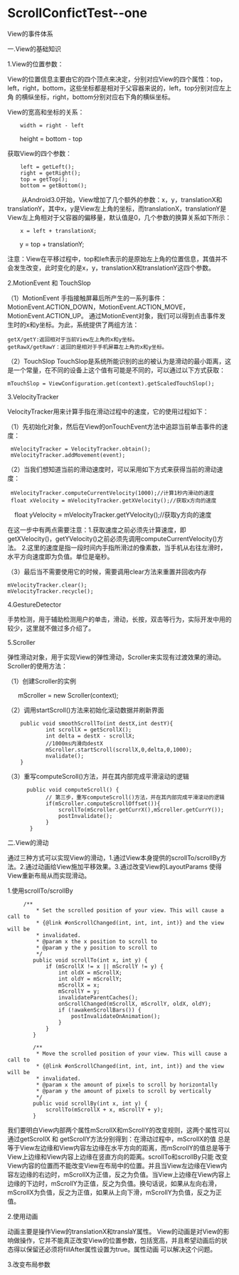 # ScrollConfictTest--one

View的事件体系

一.View的基础知识

1.View的位置参数：

View的位置信息主要由它的四个顶点来决定，分别对应View的四个属性：top，left，right，bottom，这些坐标都是相对于父容器来说的，left，top分别对应左上角
的横纵坐标，right，bottom分别对应右下角的横纵坐标。

View的宽高和坐标的关系：

        width = right - left
        height = bottom - top
        
获取View的四个参数：

        left = getLeft();
        right = getRight();
        top = getTop();
        bottom = getBottom();
        
从Android3.0开始，View增加了几个额外的参数：x，y，translationX和translationY，其中x，y是View左上角的坐标，而translationX，translationY是
View左上角相对于父容器的偏移量，默认值是0，几个参数的换算关系如下所示：

        x = left + translationX;
        y = top + translationY;
        
注意：View在平移过程中，top和left表示的是原始左上角的位置信息，其值并不会发生改变，此时变化的是x，y，translationX和translationY这四个参数。



2.MotionEvent 和 TouchSlop

（1）MotionEvent
手指接触屏幕后所产生的一系列事件：MotionEvent.ACTION_DOWN，MotionEvent.ACTION_MOVE，MotionEvent.ACTION_UP。
通过MotionEvent对象，我们可以得到点击事件发生时的x和y坐标。为此，系统提供了两组方法：

    getX/getY:返回相对于当前View左上角的x和y坐标。
    getRawX/getRawY：返回的是相对于手机屏幕左上角的x和y坐标。


（2）TouchSlop
TouchSlop是系统所能识别的出的被认为是滑动的最小距离，这是一个常量，在不同的设备上这个值有可能是不同的，可以通过以下方式获取：

    mTouchSlop = ViewConfiguration.get(context).getScaledTouchSlop();


3.VelocityTracker

VelocityTracker用来计算手指在滑动过程中的速度，它的使用过程如下：

（1）先初始化对象，然后在View的onTouchEvent方法中追踪当前单击事件的速度：

     mVelocityTracker = VelocityTracker.obtain();
     mVelocityTracker.addMovement(event);

（2）当我们想知道当前的滑动速度时，可以采用如下方式来获得当前的滑动速度：

     mVelocityTracker.computeCurrentVelocity(1000);//计算1秒内滑动的速度
     float xVelocity = mVelocityTracker.getXVelocity();//获取x方向的速度
     float yVelocity = mVelocityTracker.getYVelocity();//获取y方向的速度

在这一步中有两点需要注意：1.获取速度之前必须先计算速度，即getXVelocity()，getYVelocity()之前必须先调用computeCurrentVelocity()方法。
2.这里的速度是指一段时间内手指所滑过的像素数，当手机从右往左滑时，水平方向速度即为负值。单位是毫秒。

（3）最后当不需要使用它的时候，需要调用clear方法来重置并回收内存

    mVelocityTracker.clear();
    mVelocityTracker.recycle();
    
    
    
4.GestureDetector

手势检测，用于辅助检测用户的单击，滑动，长按，双击等行为，实际开发中用的较少，这里就不做过多介绍了。



5.Scroller

弹性滑动对象，用于实现View的弹性滑动，Scroller来实现有过渡效果的滑动。Scroller的使用方法：

（1）创建Scroller的实例

       mScroller = new Scroller(context);
       
（2）调用startScroll()方法来初始化滚动数据并刷新界面

        public void smoothScrollTo(int destX,int destY){
                int scrollX = getScrollX();
                int delta = destX - scrollX;
                //1000ms内滑向destX
                mScroller.startScroll(scrollX,0,delta,0,1000);
                nvalidate();
        }

      
       
 （3）重写computeScroll()方法，并在其内部完成平滑滚动的逻辑    
 
          public void computeScroll() {
                // 第三步，重写computeScroll()方法，并在其内部完成平滑滚动的逻辑
                if(mScroller.computeScrollOffset()){
                    scrollTo(mScroller.getCurrX(),mScroller.getCurrY());
                    postInvalidate();
                }
           }


二.View的滑动

通过三种方式可以实现View的滑动，1.通过View本身提供的scrollTo/scrollBy方法。2.通过动画给View施加平移效果。3.通过改变View的LayoutParams
使得View重新布局从而实现滑动。


1.使用scrollTo/scrollBy

         /**
             * Set the scrolled position of your view. This will cause a call to
             * {@link #onScrollChanged(int, int, int, int)} and the view will be
             * invalidated.
             * @param x the x position to scroll to
             * @param y the y position to scroll to
             */
            public void scrollTo(int x, int y) {
                if (mScrollX != x || mScrollY != y) {
                    int oldX = mScrollX;
                    int oldY = mScrollY;
                    mScrollX = x;
                    mScrollY = y;
                    invalidateParentCaches();
                    onScrollChanged(mScrollX, mScrollY, oldX, oldY);
                    if (!awakenScrollBars()) {
                        postInvalidateOnAnimation();
                    }
                }
            }

            /**
             * Move the scrolled position of your view. This will cause a call to
             * {@link #onScrollChanged(int, int, int, int)} and the view will be
             * invalidated.
             * @param x the amount of pixels to scroll by horizontally
             * @param y the amount of pixels to scroll by vertically
             */
            public void scrollBy(int x, int y) {
                scrollTo(mScrollX + x, mScrollY + y);
            }
 
我们要明白View内部两个属性mScrollX和mScrollY的改变规则，这两个属性可以通过getScrollX 和 getScrollY方法分别得到：在滑动过程中，mScrollX的值
总是等于View左边缘和View内容左边缘在水平方向的距离，而mScrollY的值总是等于View上边缘和View内容上边缘在竖直方向的距离。scrollTo和scrollBy只能
改变View内容的位置而不能改变View在布局中的位置。并且当View左边缘在View内容左边缘的右边时，mScrollX为正值，反之为负值。当View上边缘在View内容上
边缘的下边时，mScrollY为正值，反之为负值。换句话说，如果从左向右滑，mScrollX为负值，反之为正值，如果从上向下滑，mScrollY为负值，反之为正值。



2.使用动画

动画主要是操作View的translationX和translaY属性。
View的动画是对View的影响做操作，它并不能真正改变View的位置参数，包括宽高，并且希望动画后的状态得以保留还必须将fillAfter属性设置为true。属性动画
可以解决这个问题。


3.改变布局参数




















